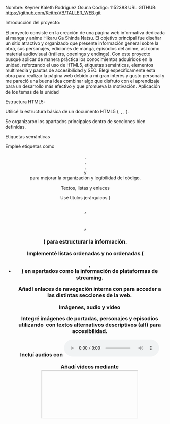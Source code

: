 Nombre: Keyner Kaleth Rodríguez Osuna
Código: 1152388
URL GITHUB: https://github.com/KeithxVB/TALLER_WEB.git

Introducción del proyecto:

El proyecto consiste en la creación de una página web informativa dedicada al manga y anime Hikaru Ga Shinda Natsu. El objetivo principal fue diseñar un sitio atractivo y organizado que presente información general sobre la obra, sus personajes, ediciones de manga, episodios del anime, así como material audiovisual (tráilers, openings y endings). Con este proyecto busqué aplicar de manera práctica los conocimientos adquiridos en la unidad, reforzando el uso de HTML5, etiquetas semánticas, elementos multimedia y pautas de accesibilidad y SEO. Elegí específicamente esta obra para realizar la página web debido a mi gran interés y gusto personal y me pareció una buena idea combinar algo que disfruto con el aprendizaje para un desarrollo más efectivo y que promueva la motivación.
Aplicación de los temas de la unidad

Estructura HTML5:


Utilicé la estructura básica de un documento HTML5 (<!DOCTYPE html>, <html lang="es">, <head>, <body>).


Se organizaron los apartados principales dentro de secciones bien definidas.


Etiquetas semánticas


Empleé etiquetas como <header>, <nav>, <main>, <section> y <footer> para mejorar la organización y legibilidad del código.

Textos, listas y enlaces


Usé títulos jerárquicos (<h1>, <h2>, <h3>) para estructurar la información.


Implementé listas ordenadas y no ordenadas (<ul>, <li>) en apartados como la información de plataformas de streaming.


Añadí enlaces de navegación interna con <a> para acceder a las distintas secciones de la web.


Imágenes, audio y video


Integré imágenes de portadas, personajes y episodios utilizando <img> con textos alternativos descriptivos (alt) para accesibilidad.


Incluí audios con <audio controls> para los temas musicales (opening y ending).


Añadí videos mediante <iframe> para los trailers de YouTube y también se practicó el uso de <video controls> para reproducir archivos locales.


Buenas prácticas de accesibilidad y SEO


Usé el atributo lang="es" en la etiqueta <html> para especificar el idioma de la página.


Todas las imágenes contienen atributos alt con descripciones significativas.


Cuidé la jerarquía de los encabezados, lo que mejora la lectura tanto para usuarios como para buscadores.


Apliqué contrastes de color y tamaños relativos (%) para que el contenido se ajuste a pantallas de escritorio.


Reflexión personal:
El desarrollo de este proyecto me permitió comprender mejor cómo combinar los distintos elementos de HTML5 en un sitio web completo. Una de las principales dificultades fue organizar el diseño de manera que se viera simétrico y centrado, especialmente con los videos y las secciones de multimedia. También fue un reto aplicar unidades relativas (%) para que los elementos se adaptaran a la pantalla sin desajustes.
A través de este trabajo, aprendí la importancia de las etiquetas semánticas para la claridad del código, así como de las buenas prácticas de accesibilidad para hacer la web más inclusiva. Además, entendí cómo la correcta jerarquía de títulos y descripciones mejora el posicionamiento SEO.
En conclusión, el proyecto me dejó un aprendizaje significativo sobre cómo crear páginas web funcionales, accesibles y mejor organizadas, sentando una base sólida para seguir avanzando en el desarrollo web.

